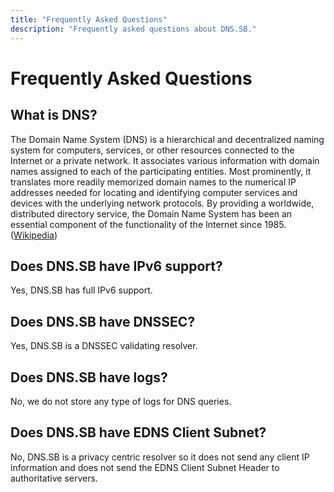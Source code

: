 ```yaml
---
title: "Frequently Asked Questions"
description: "Frequently asked questions about DNS.SB."
---
```


# Frequently Asked Questions

## What is DNS?

The Domain Name System (DNS) is a hierarchical and decentralized naming system for computers, services, or other resources connected to the Internet or a private network. It associates various information with domain names assigned to each of the participating entities. Most prominently, it translates more readily memorized domain names to the numerical IP addresses needed for locating and identifying computer services and devices with the underlying network protocols. By providing a worldwide, distributed directory service, the Domain Name System has been an essential component of the functionality of the Internet since 1985. ([Wikipedia](https://en.wikipedia.org/wiki/Domain_Name_System))

## Does DNS.SB have IPv6 support?

Yes, DNS.SB has full IPv6 support.

## Does DNS.SB have DNSSEC?

Yes, DNS.SB is a DNSSEC validating resolver.

## Does DNS.SB have logs?

No, we do not store any type of logs for DNS queries.

## Does DNS.SB have EDNS Client Subnet?

No, DNS.SB is a privacy centric resolver so it does not send any client IP information and does not send the EDNS Client Subnet Header to authoritative servers.
